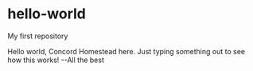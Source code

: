 # hello-world
My first repository

Hello world, Concord Homestead here. Just typing something out to see how this works!
--All the best
